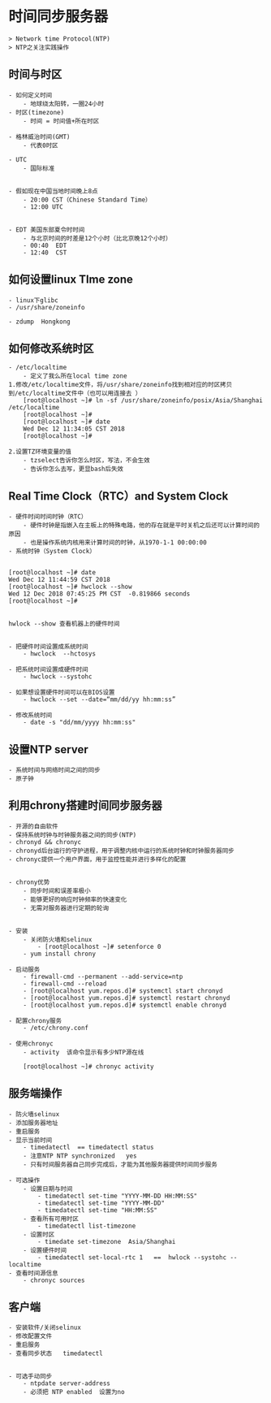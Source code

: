 # 时间同步服务器
	> Network time Protocol(NTP)
	> NTP之关注实践操作



## 时间与时区
	- 如何定义时间
		- 地球绕太阳转，一圈24小时
	- 时区(timezone)
		- 时间 = 时间值+所在时区

	- 格林威治时间(GMT)
		- 代表0时区

	- UTC  
		- 国际标准


	- 假如现在中国当地时间晚上8点
		- 20:00 CST（Chinese Standard Time）
		- 12:00 UTC


	- EDT 美国东部夏令时时间
		- 与北京时间的时差是12个小时（比北京晚12个小时）
		- 00:40  EDT
		- 12:40  CST

## 如何设置linux TIme zone
	- linux下glibc
	- /usr/share/zoneinfo

	- zdump  Hongkong


## 如何修改系统时区
	- /etc/localtime  
		- 定义了我么所在local time zone
	1.修改/etc/localtime文件，将/usr/share/zoneinfo找到相对应的时区拷贝到/etc/localtime文件中（也可以用连接去 ）
		[root@localhost ~]# ln -sf /usr/share/zoneinfo/posix/Asia/Shanghai /etc/localtime 
		[root@localhost ~]# 
		[root@localhost ~]# date
		Wed Dec 12 11:34:05 CST 2018
		[root@localhost ~]# 
		
	2.设置TZ环境变量的值
		- tzselect告诉你怎么时区，写法，不会生效
		- 告诉你怎么去写，更显bash后失效



## Real Time Clock（RTC）and System Clock
	- 硬件时间时间时钟（RTC）
		- 硬件时钟是指嵌入在主板上的特殊电路，他的存在就是平时关机之后还可以计算时间的原因
		- 也是操作系统内核用来计算时间的时钟，从1970-1-1 00:00:00
	- 系统时钟（System Clock）


	[root@localhost ~]# date
	Wed Dec 12 11:44:59 CST 2018
	[root@localhost ~]# hwclock --show 
	Wed 12 Dec 2018 07:45:25 PM CST  -0.819866 seconds
	[root@localhost ~]# 


	hwlock --show 查看机器上的硬件时间


	- 把硬件时间设置成系统时间
		- hwclock  --hctosys

	- 把系统时间设置成硬件时间
		- hwclock --systohc

	- 如果想设置硬件时间可以在BIOS设置
		- hwclock --set --date=“mm/dd/yy hh:mm:ss”

	- 修改系统时间
		- date -s "dd/mm/yyyy hh:mm:ss"
	



## 设置NTP server
	- 系统时间与网络时间之间的同步
	- 原子钟


## 利用chrony搭建时间同步服务器
	- 开源的自由软件
	- 保持系统时钟与时钟服务器之间的同步(NTP)
	- chronyd && chronyc
	- chronyd后台运行的守护进程，用于调整内核中运行的系统时钟和时钟服务器同步
	- chronyc提供一个用户界面，用于监控性能并进行多样化的配置


	- chrony优势
		- 同步时间和误差率极小
		- 能够更好的响应时钟频率的快速变化
		- 无需对服务器进行定期的轮询


	- 安装
		- 关闭防火墙和selinux
			- [root@localhost ~]# setenforce 0
		- yum install chrony

	- 启动服务
		- firewall-cmd --permanent --add-service=ntp
		- firewall-cmd --reload
		- [root@localhost yum.repos.d]# systemctl start chronyd
		- [root@localhost yum.repos.d]# systemctl restart chronyd
		- [root@localhost yum.repos.d]# systemctl enable chronyd

	- 配置chrony服务
		- /etc/chrony.conf

	- 使用chronyc
		- activity	该命令显示有多少NTP源在线

		[root@localhost ~]# chronyc activity



## 服务端操作
	- 防火墙selinux
	- 添加服务器地址
	- 重启服务
	- 显示当前时间
		- timedatectl  == timedatectl status
		- 注意NTP NTP synchronized   yes
		- 只有时间服务器自己同步完成后，才能为其他服务器提供时间同步服务

	- 可选操作
		- 设置日期与时间
			- timedatectl set-time "YYYY-MM-DD HH:MM:SS"
			- timedatectl set-time "YYYY-MM-DD"
			- timedatectl set-time "HH:MM:SS"
		- 查看所有可用时区
			- timedatectl list-timezone 
		- 设置时区
			- timedate set-timezone  Asia/Shanghai
		- 设置硬件时间
			- timedatectl set-local-rtc 1   ==  hwlock --systohc --localtime
	- 查看时间源信息
		- chronyc sources
		

## 客户端
	- 安装软件/关闭selinux
	- 修改配置文件
	- 重启服务
	- 查看同步状态   timedatectl


	- 可选手动同步
		- ntpdate server-address
		- 必须把 NTP enabled  设置为no